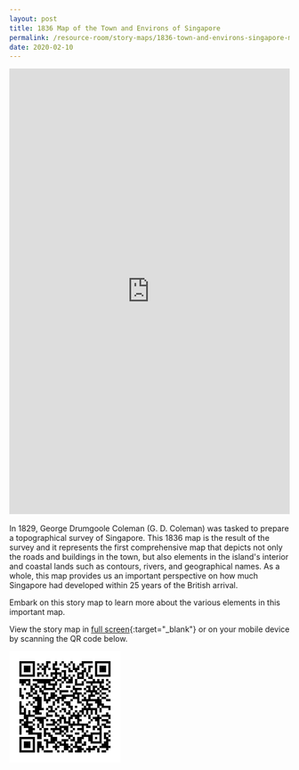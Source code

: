 ```yaml
---
layout: post
title: 1836 Map of the Town and Environs of Singapore
permalink: /resource-room/story-maps/1836-town-and-environs-singapore-map
date: 2020-02-10
---
```


<iframe src="https://uploads.knightlab.com/storymapjs/04f5c05311b7e48aadefd0cdd269c308/1836-map-of-the-town-and-environs-of-singapore/index.html" frameborder="0" width="100%" height="800"></iframe>

In 1829, George Drumgoole Coleman (G. D. Coleman) was tasked to prepare a topographical survey of Singapore. This 1836 map is the result of the survey and it represents the first comprehensive map that depicts not only the roads and buildings in the town, but also elements in the island's interior and coastal lands such as contours, rivers, and geographical names. As a whole, this map provides us an important perspective on how much Singapore had developed within 25 years of the British arrival. 

Embark on this story map to learn more about the various elements in this important map.

View the story map in [full screen](https://uploads.knightlab.com/storymapjs/04f5c05311b7e48aadefd0cdd269c308/1836-map-of-the-town-and-environs-of-singapore/index.html){:target="_blank"} or on your mobile device by scanning the QR code below.

<img src="/images/qr-code-storymap-1836-coleman-map.png" alt="qr-code-1836-coleman-map" style="width:200px;" />
